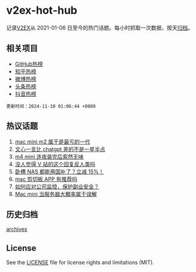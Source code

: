 # v2ex-hot-hub

 记录[V2EX](https://www.v2ex.com/)从 2021-01-06 日至今的热门话题。每小时抓取一次数据，按天[归档](archives)。
 
 ## 相关项目

- [GitHub热榜](https://github.com/lonnyzhang423/github-hot-hub)
- [知乎热榜](https://github.com/lonnyzhang423/zhihu-hot-hub)
- [微博热榜](https://github.com/lonnyzhang423/weibo-hot-hub)
- [头条热榜](https://github.com/lonnyzhang423/toutiao-hot-hub)
- [抖音热榜](https://github.com/lonnyzhang423/douyin-hot-hub)


 `更新时间：2024-11-10 01:06:44 +0800`

## 热议话题

1. [mac mini m2 属于是最亏的一代](https://www.v2ex.com/t/1087950)
1. [文心一言比 chatgpt 差的不是一星半点](https://www.v2ex.com/t/1087977)
1. [m4 mini 连夜装完后索然无味](https://www.v2ex.com/t/1087965)
1. [没人觉得 V 站的这个回复反人类吗](https://www.v2ex.com/t/1087941)
1. [卧槽 NAS 都能用国补了？立减 15%！](https://www.v2ex.com/t/1087913)
1. [mac 剪切板 APP 有推荐吗](https://www.v2ex.com/t/1087989)
1. [如何应对公司监控，保护副业安全？](https://www.v2ex.com/t/1087932)
1. [Mac mini 当服务器大概率属于误解](https://www.v2ex.com/t/1087940)

## 历史归档

[archives](archives)

## License

See the [LICENSE](LICENSE) file for license rights and limitations (MIT).
